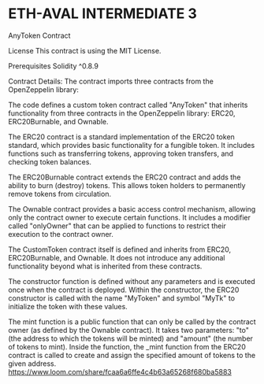 # ETH-AVAL INTERMEDIATE 3

AnyToken Contract

License This contract is using the MIT License.

Prerequisites Solidity ^0.8.9

Contract Details: The contract imports three contracts from the OpenZeppelin library:

The code defines a custom token contract called "AnyToken" that inherits functionality from three contracts in the OpenZeppelin library: ERC20, ERC20Burnable, and Ownable.

The ERC20 contract is a standard implementation of the ERC20 token standard, which provides basic functionality for a fungible token. It includes functions such as transferring tokens, approving token transfers, and checking token balances.

The ERC20Burnable contract extends the ERC20 contract and adds the ability to burn (destroy) tokens. This allows token holders to permanently remove tokens from circulation.

The Ownable contract provides a basic access control mechanism, allowing only the contract owner to execute certain functions. It includes a modifier called "onlyOwner" that can be applied to functions to restrict their execution to the contract owner.

The CustomToken contract itself is defined and inherits from ERC20, ERC20Burnable, and Ownable. It does not introduce any additional functionality beyond what is inherited from these contracts.

The constructor function is defined without any parameters and is executed once when the contract is deployed. Within the constructor, the ERC20 constructor is called with the name "MyToken" and symbol "MyTk" to initialize the token with these values.

The mint function is a public function that can only be called by the contract owner (as defined by the Ownable contract). It takes two parameters: "to" (the address to which the tokens will be minted) and "amount" (the number of tokens to mint). Inside the function, the _mint function from the ERC20 contract is called to create and assign the specified amount of tokens to the given address.
https://www.loom.com/share/fcaa6a6ffe4c4b63a65268f680ba5883

